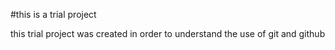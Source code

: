 #this is a trial project

this trial project was created in order to understand the use of git and github